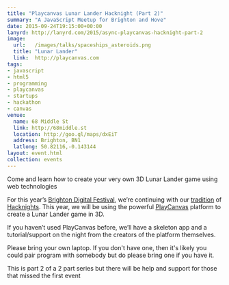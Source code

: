 ```yaml
---
title: "Playcanvas Lunar Lander Hacknight (Part 2)"
summary: "A JavaScript Meetup for Brighton and Hove"
date: 2015-09-24T19:15:00+00:00
lanyrd: http://lanyrd.com/2015/async-playcanvas-hacknight-part-2
image:
  url:   /images/talks/spaceships_asteroids.png
  title: "Lunar Lander"
  link:  http://playcanvas.com
tags:
- javascript
- html5
- programming
- playcanvas
- startups
- hackathon
- canvas
venue:
  name: 68 Middle St
  link: http://68middle.st
  location: http://goo.gl/maps/dxEiT
  address: Brighton, BN1
  latlong: 50.82116,-0.143144
layout: event.html
collection: events
---
```


Come and learn how to create your very own 3D Lunar Lander game using web technologies

For this year’s [Brighton Digital Festival][bdf], we’re continuing with our [tradition][robocode] of [Hacknights][jungle]. This year, we will be using the powerful [PlayCanvas][playcanvas] platform to create a Lunar Lander game in 3D.

If you haven’t used PlayCanvas before, we’ll have a skeleton app and a tutorial/support on the night from the creators of the platform themselves.

Please bring your own laptop. If you don't have one, then it's likely you could pair program with somebody but do please bring one if you have it.

This is part 2 of a 2 part series but there will be help and support for those that missed the first event

[bdf]: http://brightondigitalfestival.co.uk/
[robocode]: http://asyncjs.com/robocode-hackathon-part-1/
[jungle]: http://asyncjs.com/jungle/
[playcanvas]: http://playcanvas.com
[brandwatch]: https://www.brandwatch.com/careers/
